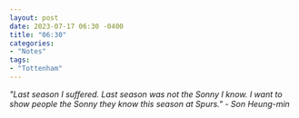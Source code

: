 ```yaml
---
layout: post
date: 2023-07-17 06:30 -0400
title: "06:30"
categories:
- "Notes"
tags:
- "Tottenham"
---
```


*"Last season I suffered. Last season was not the Sonny I know. I want to show people the Sonny they know this season at Spurs." - Son Heung-min*
